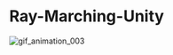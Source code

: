# Ray-Marching-Unity

![gif_animation_003](https://user-images.githubusercontent.com/42107185/127990412-8ae72f2a-dc3c-4ac1-8c50-31b27a6e4253.gif)
